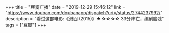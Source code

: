 +++
title = "豆瓣广播"
date = "2019-12-29 15:46:12"
link = "https://www.douban.com/doubanapp/dispatch?uri=/status/2744237992/"
description = "看过这部电影:《港囧‎ (2015)》★☆☆☆☆ 33分阵亡，编剧脑残"
tags = ["豆瓣"]
+++
